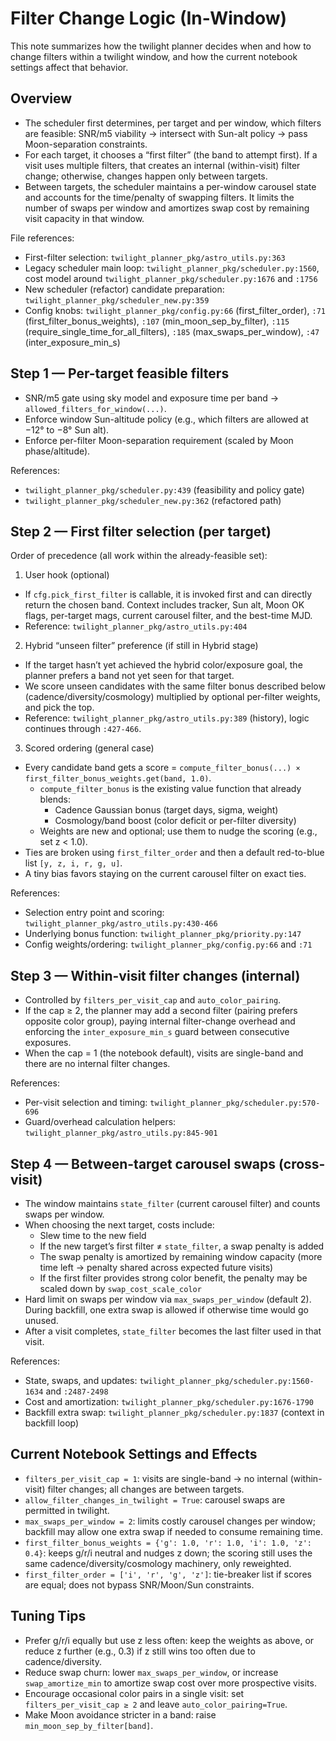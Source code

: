 # Filter Change Logic (In-Window)

This note summarizes how the twilight planner decides when and how to change filters within a twilight window, and how the current notebook settings affect that behavior.

## Overview

- The scheduler first determines, per target and per window, which filters are feasible: SNR/m5 viability → intersect with Sun-alt policy → pass Moon-separation constraints.
- For each target, it chooses a “first filter” (the band to attempt first). If a visit uses multiple filters, that creates an internal (within-visit) filter change; otherwise, changes happen only between targets.
- Between targets, the scheduler maintains a per-window carousel state and accounts for the time/penalty of swapping filters. It limits the number of swaps per window and amortizes swap cost by remaining visit capacity in that window.

File references:
- First-filter selection: `twilight_planner_pkg/astro_utils.py:363`
- Legacy scheduler main loop: `twilight_planner_pkg/scheduler.py:1560`, cost model around `twilight_planner_pkg/scheduler.py:1676` and `:1756`
- New scheduler (refactor) candidate preparation: `twilight_planner_pkg/scheduler_new.py:359`
- Config knobs: `twilight_planner_pkg/config.py:66` (first_filter_order), `:71` (first_filter_bonus_weights), `:107` (min_moon_sep_by_filter), `:115` (require_single_time_for_all_filters), `:185` (max_swaps_per_window), `:47` (inter_exposure_min_s)

## Step 1 — Per-target feasible filters

- SNR/m5 gate using sky model and exposure time per band → `allowed_filters_for_window(...)`.
- Enforce window Sun-altitude policy (e.g., which filters are allowed at −12° to −8° Sun alt).
- Enforce per-filter Moon-separation requirement (scaled by Moon phase/altitude).

References:
- `twilight_planner_pkg/scheduler.py:439` (feasibility and policy gate)
- `twilight_planner_pkg/scheduler_new.py:362` (refactored path)

## Step 2 — First filter selection (per target)

Order of precedence (all work within the already-feasible set):

1) User hook (optional)
- If `cfg.pick_first_filter` is callable, it is invoked first and can directly return the chosen band. Context includes tracker, Sun alt, Moon OK flags, per-target mags, current carousel filter, and the best-time MJD.
- Reference: `twilight_planner_pkg/astro_utils.py:404`

2) Hybrid “unseen filter” preference (if still in Hybrid stage)
- If the target hasn’t yet achieved the hybrid color/exposure goal, the planner prefers a band not yet seen for that target.
- We score unseen candidates with the same filter bonus described below (cadence/diversity/cosmology) multiplied by optional per-filter weights, and pick the top.
- Reference: `twilight_planner_pkg/astro_utils.py:389` (history), logic continues through `:427-466`.

3) Scored ordering (general case)
- Every candidate band gets a score = `compute_filter_bonus(...) × first_filter_bonus_weights.get(band, 1.0)`.
  - `compute_filter_bonus` is the existing value function that already blends:
    - Cadence Gaussian bonus (target days, sigma, weight)
    - Cosmology/band boost (color deficit or per-filter diversity)
  - Weights are new and optional; use them to nudge the scoring (e.g., set z < 1.0).
- Ties are broken using `first_filter_order` and then a default red-to-blue list `[y, z, i, r, g, u]`.
- A tiny bias favors staying on the current carousel filter on exact ties.

References:
- Selection entry point and scoring: `twilight_planner_pkg/astro_utils.py:430-466`
- Underlying bonus function: `twilight_planner_pkg/priority.py:147`
- Config weights/ordering: `twilight_planner_pkg/config.py:66` and `:71`

## Step 3 — Within-visit filter changes (internal)

- Controlled by `filters_per_visit_cap` and `auto_color_pairing`.
- If the cap ≥ 2, the planner may add a second filter (pairing prefers opposite color group), paying internal filter-change overhead and enforcing the `inter_exposure_min_s` guard between consecutive exposures.
- When the cap = 1 (the notebook default), visits are single-band and there are no internal filter changes.

References:
- Per-visit selection and timing: `twilight_planner_pkg/scheduler.py:570-696`
- Guard/overhead calculation helpers: `twilight_planner_pkg/astro_utils.py:845-901`

## Step 4 — Between-target carousel swaps (cross-visit)

- The window maintains `state_filter` (current carousel filter) and counts swaps per window.
- When choosing the next target, costs include:
  - Slew time to the new field
  - If the new target’s first filter ≠ `state_filter`, a swap penalty is added
  - The swap penalty is amortized by remaining window capacity (more time left → penalty shared across expected future visits)
  - If the first filter provides strong color benefit, the penalty may be scaled down by `swap_cost_scale_color`
- Hard limit on swaps per window via `max_swaps_per_window` (default 2). During backfill, one extra swap is allowed if otherwise time would go unused.
- After a visit completes, `state_filter` becomes the last filter used in that visit.

References:
- State, swaps, and updates: `twilight_planner_pkg/scheduler.py:1560-1634` and `:2487-2498`
- Cost and amortization: `twilight_planner_pkg/scheduler.py:1676-1790`
- Backfill extra swap: `twilight_planner_pkg/scheduler.py:1837` (context in backfill loop)

## Current Notebook Settings and Effects

- `filters_per_visit_cap = 1`: visits are single-band → no internal (within-visit) filter changes; all changes are between targets.
- `allow_filter_changes_in_twilight = True`: carousel swaps are permitted in twilight.
- `max_swaps_per_window = 2`: limits costly carousel changes per window; backfill may allow one extra swap if needed to consume remaining time.
- `first_filter_bonus_weights = {'g': 1.0, 'r': 1.0, 'i': 1.0, 'z': 0.4}`: keeps g/r/i neutral and nudges z down; the scoring still uses the same cadence/diversity/cosmology machinery, only reweighted.
- `first_filter_order = ['i', 'r', 'g', 'z']`: tie-breaker list if scores are equal; does not bypass SNR/Moon/Sun constraints.

## Tuning Tips

- Prefer g/r/i equally but use z less often: keep the weights as above, or reduce z further (e.g., 0.3) if z still wins too often due to cadence/diversity.
- Reduce swap churn: lower `max_swaps_per_window`, or increase `swap_amortize_min` to amortize swap cost over more prospective visits.
- Encourage occasional color pairs in a single visit: set `filters_per_visit_cap ≥ 2` and leave `auto_color_pairing=True`.
- Make Moon avoidance stricter in a band: raise `min_moon_sep_by_filter[band]`.

